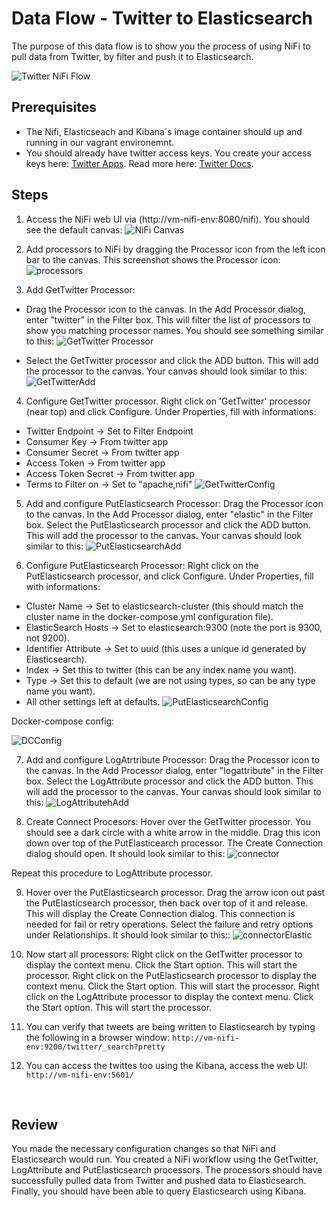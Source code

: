 # Data Flow - Twitter to Elasticsearch

The purpose of this data flow is to show you the process of using NiFi to pull data from Twitter, by filter and push it to Elasticsearch.

![Twitter NiFi Flow](images/twitter-flow.png)

## Prerequisites
* The Nifi, Elasticseach and Kibana´s image container should up and running in our vagrant environemnt.
* You should already have twitter access keys. You create your access keys here: [Twitter Apps](https://apps.twitter.com/). Read more here: [Twitter Docs](https://dev.twitter.com/oauth/overview/application-owner-access-tokens).

## Steps
1. Access the NiFi web UI via (http://vm-nifi-env:8080/nifi). You should see the default canvas:
![NiFi Canvas](images/image1.png)

2. Add processors to NiFi by dragging the Processor icon from the left icon bar to the canvas. This screenshot shows the Processor icon:
![processors](images/image2.png)

3. Add GetTwitter Processor: 
* Drag the Processor icon to the canvas. In the Add Processor dialog, enter "twitter" in the Filter box. This will filter the list of processors to show you matching processor names. You should see something similar to this:
![GetTwitter Processor](images/image3.png)

* Select the GetTwitter processor and click the ADD button. This will add the processor to the canvas. Your canvas should look similar to this:
![GetTwitterAdd](images/image3.1.png)


4. Configure GetTwitter processor. Right click on 'GetTwitter' processor (near top) and click Configure. Under Properties, fill with informations:
- Twitter Endpoint -> Set to Filter Endpoint
- Consumer Key -> From twitter app
- Consumer Secret -> From twitter app
- Access Token -> From twitter app
- Access Token Secret -> From twitter app
- Terms to Filter on -> Set to "apache,nifi"
![GetTwitterConfig](images/image4.png)

5. Add and configure PutElasticsearch Processor: Drag the Processor icon to the canvas. In the Add Processor dialog, enter "elastic" in the Filter box. Select the PutElasticsearch processor and click the ADD button. This will add the processor to the canvas. Your canvas should look similar to this:
![PutElasticsearchAdd](images/image5.png)

6. Configure PutElasticsearch Processor: Right click on the PutElasticsearch processor, and click Configure. Under Properties, fill with informations:
- Cluster Name -> Set to elasticsearch-cluster (this should match the cluster name in the docker-compose.yml configuration file).
- ElasticSearch Hosts -> Set to elasticsearch:9300 (note the port is 9300, not 9200).
- Identifier Attribute -> Set to uuid (this uses a unique id generated by Elasticsearch).
- Index -> Set this to twitter (this can be any index name you want).
- Type -> Set this to default (we are not using types, so can be any type name you want).
- All other settings left at defaults.
![PutElasticsearchConfig](images/image6.png)


Docker-compose config:

![DCConfig](images/elasticConfig.png)


7.  Add and configure LogAtrtribute Processor: Drag the Processor icon to the canvas. In the Add Processor dialog, enter "logattribute" in the Filter box. Select the LogAttribute processor and click the ADD button. This will add the processor to the canvas. Your canvas should look similar to this:
![LogAttributehAdd](images/image7.png)

8. Create Connect Procesors: Hover over the GetTwitter processor. You should see a dark circle with a white arrow in the middle. Drag this icon down over top of the PutElasticearch processor. The Create Connection dialog should open. It should look similar to this:
![connector](images/image8.png)

Repeat this procedure to LogAttribute processor.

9. Hover over the PutElasticsearch processor. Drag the arrow icon out past the PutElasticsearch processor, then back over top of it and release. This will display the Create Connection dialog. This connection is needed for fail or retry operations. Select the failure and retry options under Relationships. It should look similar to this::
![connectorElastic](images/image9.png)

10. Now start all processors: Right click on the GetTwitter processor to display the context menu. Click the Start option. This will start the processor. Right click on the PutElasticsearch processor to display the context menu. Click the Start option. This will start the processor. Right click on the LogAttribute processor to display the context menu. Click the Start option. This will start the processor.

11. You can verify that tweets are being written to Elasticsearch by typing the following in a browser window:
```http://vm-nifi-env:9200/twitter/_search?pretty```

12. You can access the twittes too using the Kibana, access the web UI: 
```http://vm-nifi-env:5601/```


<br>

## Review
You made the necessary configuration changes so that NiFi and Elasticsearch would run. You created a NiFi workflow using the GetTwitter, LogAttribute and PutElasticsearch processors. The processors should have successfully pulled data from Twitter and pushed data to Elasticsearch. Finally, you should have been able to query Elasticsearch using Kibana.

